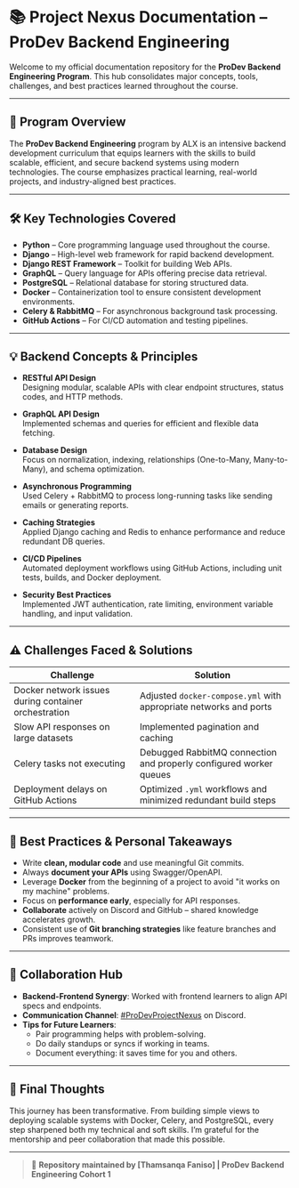 # 📚 Project Nexus Documentation – ProDev Backend Engineering

Welcome to my official documentation repository for the **ProDev Backend Engineering Program**. This hub consolidates major concepts, tools, challenges, and best practices learned throughout the course.

---

## 📌 Program Overview

The **ProDev Backend Engineering** program by ALX is an intensive backend development curriculum that equips learners with the skills to build scalable, efficient, and secure backend systems using modern technologies. The course emphasizes practical learning, real-world projects, and industry-aligned best practices.

---

## 🛠️ Key Technologies Covered

- **Python** – Core programming language used throughout the course.
- **Django** – High-level web framework for rapid backend development.
- **Django REST Framework** – Toolkit for building Web APIs.
- **GraphQL** – Query language for APIs offering precise data retrieval.
- **PostgreSQL** – Relational database for storing structured data.
- **Docker** – Containerization tool to ensure consistent development environments.
- **Celery & RabbitMQ** – For asynchronous background task processing.
- **GitHub Actions** – For CI/CD automation and testing pipelines.

---

## 💡 Backend Concepts & Principles

- **RESTful API Design**  
  Designing modular, scalable APIs with clear endpoint structures, status codes, and HTTP methods.

- **GraphQL API Design**  
  Implemented schemas and queries for efficient and flexible data fetching.

- **Database Design**  
  Focus on normalization, indexing, relationships (One-to-Many, Many-to-Many), and schema optimization.

- **Asynchronous Programming**  
  Used Celery + RabbitMQ to process long-running tasks like sending emails or generating reports.

- **Caching Strategies**  
  Applied Django caching and Redis to enhance performance and reduce redundant DB queries.

- **CI/CD Pipelines**  
  Automated deployment workflows using GitHub Actions, including unit tests, builds, and Docker deployment.

- **Security Best Practices**  
  Implemented JWT authentication, rate limiting, environment variable handling, and input validation.

---

## ⚠️ Challenges Faced & Solutions

| Challenge | Solution |
|----------|----------|
| Docker network issues during container orchestration | Adjusted `docker-compose.yml` with appropriate networks and ports |
| Slow API responses on large datasets | Implemented pagination and caching |
| Celery tasks not executing | Debugged RabbitMQ connection and properly configured worker queues |
| Deployment delays on GitHub Actions | Optimized `.yml` workflows and minimized redundant build steps |

---

## 🚀 Best Practices & Personal Takeaways

- Write **clean, modular code** and use meaningful Git commits.
- Always **document your APIs** using Swagger/OpenAPI.
- Leverage **Docker** from the beginning of a project to avoid "it works on my machine" problems.
- Focus on **performance early**, especially for API responses.
- **Collaborate** actively on Discord and GitHub – shared knowledge accelerates growth.
- Consistent use of **Git branching strategies** like feature branches and PRs improves teamwork.

---

## 🤝 Collaboration Hub

- **Backend-Frontend Synergy**: Worked with frontend learners to align API specs and endpoints.
- **Communication Channel**: [#ProDevProjectNexus](https://discord.com/channels/) on Discord.
- **Tips for Future Learners**:  
  - Pair programming helps with problem-solving.  
  - Do daily standups or syncs if working in teams.  
  - Document everything: it saves time for you and others.

---

## 🏁 Final Thoughts

This journey has been transformative. From building simple views to deploying scalable systems with Docker, Celery, and PostgreSQL, every step sharpened both my technical and soft skills. I’m grateful for the mentorship and peer collaboration that made this possible.

---

> 🔗 **Repository maintained by [Thamsanqa Faniso] | ProDev Backend Engineering Cohort 1**


